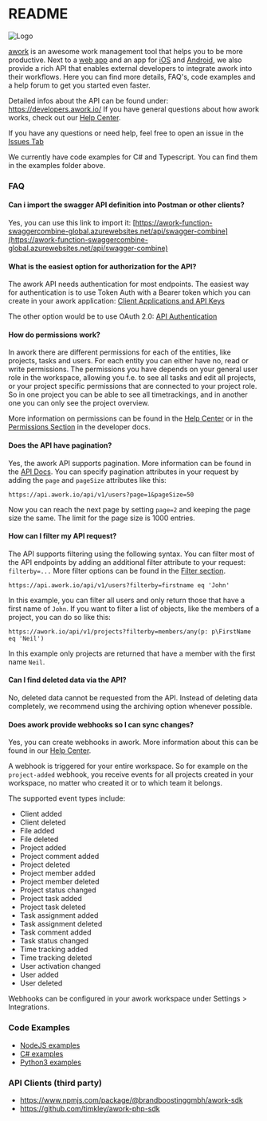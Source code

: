 # README

![Logo](https://www.awork.io/wp-content/uploads/2019/01/aworkLogoB-1.svg)

[awork](https://www.awork.io/) is an awesome work management tool that helps you to be more productive. Next to a [web app](https://app.awork.io/) and an app for [iOS](https://apps.apple.com/de/app/awork-organisiere-dein-team/id1466945183) and [Android](https://play.google.com/store/apps/details?id=io.awork\&hl=gsw\&gl=US), we also provide a rich API that enables external developers to integrate awork into their workflows. Here you can find more details, FAQ's, code examples and a help forum to get you started even faster.

Detailed infos about the API can be found under: https://developers.awork.io/ If you have general questions about how awork works, check out our [Help Center](https://support.awork.io/hc/en-us).

If you have any questions or need help, feel free to open an issue in the [Issues Tab](https://github.com/awork-io/awork/issues)

We currently have code examples for C# and Typescript. You can find them in the examples folder above.

### FAQ

#### Can i import the swagger API definition into Postman or other clients?

Yes, you can use this link to import it: [https://awork-function-swaggercombine-global.azurewebsites.net/api/swagger-combine](https://awork-function-swaggercombine-global.azurewebsites.net/api/swagger-combine)

#### What is the easiest option for authorization for the API?

The awork API needs authentication for most endpoints. The easiest way for authentication is to use Token Auth with a Bearer token which you can create in your awork application: [Client Applications and API Keys](https://support.awork.io/hc/en-us/articles/360002815960-Client-Applications-and-API-Keys)

The other option would be to use OAuth 2.0: [API Authentication](https://developers.awork.io/#authentication)

#### How do permissions work?

In awork there are different permissions for each of the entities, like projects, tasks and users. For each entity you can either have no, read or write permissions. The permissions you have depends on your general user role in the workspace, allowing you f.e. to see all tasks and edit all projects, or your project specific permissions that are connected to your project role. So in one project you can be able to see all timetrackings, and in another one you can only see the project overview.

More information on permissions can be found in the [Help Center](https://support.awork.io/en/articles/5382825-permission-management) or in the [Permissions Section](https://developers.awork.io/permissions) in the developer docs.

#### Does the API have pagination?

Yes, the awork API supports pagination. More information can be found in the [API Docs](https://developers.awork.io/pagination-and-filtering). You can specify pagination attributes in your request by adding the `page` and `pageSize` attributes like this:

```
https://api.awork.io/api/v1/users?page=1&pageSize=50
```

Now you can reach the next page by setting `page=2` and keeping the page size the same. The limit for the page size is 1000 entries.

#### How can I filter my API request?

The API supports filtering using the following syntax. You can filter most of the API endpoints by adding an additional filter attribute to your request: `filterby=...` More filter options can be found in the [Filter section](https://developers.awork.io/filtering).

```
https://api.awork.io/api/v1/users?filterby=firstname eq 'John'
```

In this example, you can filter all users and only return those that have a first name of `John`. If you want to filter a list of objects, like the members of a project, you can do so like this:

```
https://awork.io/api/v1/projects?filterby=members/any(p: p\FirstName eq 'Neil')
```

In this example only projects are returned that have a member with the first name `Neil`.

#### Can I find deleted data via the API?

No, deleted data cannot be requested from the API. Instead of deleting data completely, we recommend using the archiving option whenever possible.

#### Does awork provide webhooks so I can sync changes?

Yes, you can create webhooks in awork. More information about this can be found in our [Help Center](https://support.awork.io/en/articles/5415462-webhooks).

A webhook is triggered for your entire workspace. So for example on the `project-added` webhook, you receive events for all projects created in your workspace, no matter who created it or to which team it belongs.

The supported event types include:

* Client added
* Client deleted
* File added
* File deleted
* Project added
* Project comment added
* Project deleted
* Project member added
* Project member deleted
* Project status changed
* Project task added
* Project task deleted
* Task assignment added
* Task assignment deleted
* Task comment added
* Task status changed
* Time tracking added
* Time tracking deleted
* User activation changed
* User added
* User deleted

Webhooks can be configured in your awork workspace under Settings > Integrations.

### Code Examples

* [NodeJS examples](examples/nodejs/)
* [C# examples](examples/csharp/)
* [Python3 examples](examples/python/)

### API Clients (third party)

* https://www.npmjs.com/package/@brandboostinggmbh/awork-sdk
* https://github.com/timkley/awork-php-sdk
